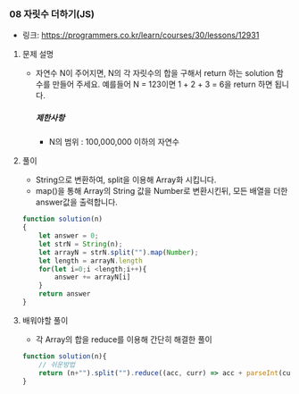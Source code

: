 ### 08 자릿수 더하기(JS)

* 링크: https://programmers.co.kr/learn/courses/30/lessons/12931

1. 문제 설명

   * 자연수 N이 주어지면, N의 각 자릿수의 합을 구해서 return 하는 solution 함수를 만들어 주세요.
     예를들어 N = 123이면 1 + 2 + 3 = 6을 return 하면 됩니다.

     ##### 제한사항

     - N의 범위 : 100,000,000 이하의 자연수

2. 풀이

   * String으로 변환하여, split을 이용해 Array화 시킵니다.
   * map()을 통해 Array의 String 값을 Number로 변환시킨뒤, 모든 배열을 더한 answer값을 출력합니다.
   
   ```js
   function solution(n)
   {
       let answer = 0;
       let strN = String(n);
       let arrayN = strN.split("").map(Number);
       let length = arrayN.length
       for(let i=0;i <length;i++){
           answer += arrayN[i]
       }
       return answer
   }
   ```
   
3. 배워야할 풀이

   * 각 Array의 합을 reduce를 이용해 간단히 해결한 풀이

   ```js
   function solution(n){
       // 쉬운방법
       return (n+"").split("").reduce((acc, curr) => acc + parseInt(curr), 0)
   }
   ```

   

